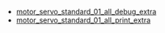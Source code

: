 * [motor_servo_standard_01_all_debug_extra](motor_servo_standard_01_all_debug_extra)
* [motor_servo_standard_01_all_print_extra](motor_servo_standard_01_all_print_extra)
